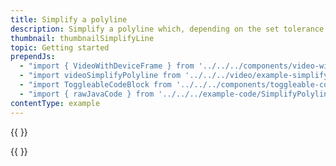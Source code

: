```yaml
---
title: Simplify a polyline
description: Simplify a polyline which, depending on the set tolerance, reduces the amount of coordinates needed to create the polyline.
thumbnail: thumbnailSimplifyLine
topic: Getting started
prependJs:
  - "import { VideoWithDeviceFrame } from '../../../components/video-with-device-frame'"
  - "import videoSimplifyPolyline from '../../../video/example-simplify-polyline-javaservice.mp4'"
  - "import ToggleableCodeBlock from '../../../components/toggleable-code-block'"
  - "import { rawJavaCode } from '../../../example-code/SimplifyPolylineActivity.js'"
contentType: example
---
```


{{
  <VideoWithDeviceFrame
    videoFile={videoSimplifyPolyline}
    rotation="horizontal"
    device="pixel-2"
  />
}}

<!-- Any notes about this example would go here.  -->

{{
  <ToggleableCodeBlock
    java={rawJavaCode}
  />
}}
